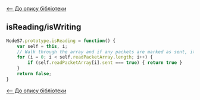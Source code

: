 [<-- До опису бібліотеки](README.md) 

## isReading/isWriting

```js
NodeS7.prototype.isReading = function() {
	var self = this, i;
	// Walk through the array and if any packets are marked as sent, it means we haven't received our final confirmation.
	for (i = 0; i < self.readPacketArray.length; i++) {
		if (self.readPacketArray[i].sent === true) { return true }
	}
	return false;
}
```





[<-- До опису бібліотеки](README.md) 





